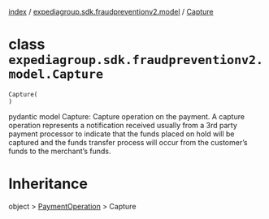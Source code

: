[index](index.md) /
[expediagroup.sdk.fraudpreventionv2.model](expediagroup.sdk.fraudpreventionv2.model.md)
/ [Capture](Capture.md)

# class `expediagroup.sdk.fraudpreventionv2.model.Capture`

```
Capture(
)
```

pydantic model Capture: Capture operation on the payment. A capture
operation represents a notification received usually from a 3rd party
payment processor to indicate that the funds placed on hold will be
captured and the funds transfer process will occur from the customer’s
funds to the merchant’s funds.

# Inheritance

object > [PaymentOperation](PaymentOperation.md) > Capture
